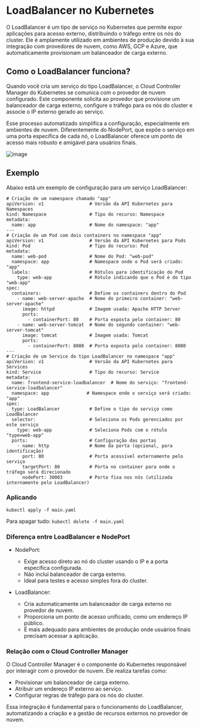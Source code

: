 # LoadBalancer no Kubernetes

O LoadBalancer é um tipo de serviço no Kubernetes que permite expor aplicações para acesso externo, distribuindo o tráfego entre os nós do cluster. Ele é amplamente utilizado em ambientes de produção devido à sua integração com provedores de nuvem, como AWS, GCP e Azure, que automaticamente provisionam um balanceador de carga externo.

## Como o LoadBalancer funciona?

Quando você cria um serviço do tipo LoadBalancer, o Cloud Controller Manager do Kubernetes se comunica com o provedor de nuvem configurado. Este componente solicita ao provedor que provisione um balanceador de carga externo, configure o tráfego para os nós do cluster e associe o IP externo gerado ao serviço.

Esse processo automatizado simplifica a configuração, especialmente em ambientes de nuvem. Diferentemente do NodePort, que expõe o serviço em uma porta específica de cada nó, o LoadBalancer oferece um ponto de acesso mais robusto e amigável para usuários finais.

![image](https://github.com/user-attachments/assets/412b07dd-a7a5-49ed-af69-eb9d52f5041a)


## Exemplo

Abaixo está um exemplo de configuração para um serviço LoadBalancer:
```
# Criação de um namespace chamado "app"
apiVersion: v1                 # Versão da API Kubernetes para Namespaces
kind: Namespace                # Tipo do recurso: Namespace
metadata:                      
  name: app                    # Nome do namespace: "app"
---
# Criação de um Pod com dois containers no namespace "app"
apiVersion: v1                 # Versão da API Kubernetes para Pods
kind: Pod                      # Tipo do recurso: Pod
metadata:
  name: web-pod                # Nome do Pod: "web-pod"
  namespace: app               # Namespace onde o Pod será criado: "app"
  labels:                      # Rótulos para identificação do Pod
    type: web-app              # Rótulo indicando que o Pod é do tipo "web-app"
spec: 
  containers:                  # Define os containers dentro do Pod
    - name: web-server-apache  # Nome do primeiro container: "web-server-apache"
      image: httpd             # Imagem usada: Apache HTTP Server
      ports:
        - containerPort: 80    # Porta exposta pelo container: 80
    - name: web-server-tomcat  # Nome do segundo container: "web-server-tomcat"
      image: tomcat            # Imagem usada: Tomcat
      ports:
        - containerPort: 8080  # Porta exposta pelo container: 8080
---
# Criação de um Service do tipo LoadBalancer no namespace "app"
apiVersion: v1                 # Versão da API Kubernetes para Services
kind: Service                  # Tipo do recurso: Service
metadata:
  name: frontend-service-loadbalancer  # Nome do serviço: "frontend-service-loadbalancer"
  namespace: app              # Namespace onde o serviço será criado: "app"
spec:
  type: LoadBalancer           # Define o tipo do serviço como LoadBalancer
  selector:                    # Seleciona os Pods gerenciados por este serviço
    type: web-app              # Seleciona Pods com o rótulo "type=web-app"
  ports:                       # Configuração das portas
    - name: http               # Nome da porta (opcional, para identificação)
      port: 80                 # Porta acessível externamente pelo serviço
      targetPort: 80           # Porta no container para onde o tráfego será direcionado
      nodePort: 30003          # Porta fixa nos nós (utilizada internamente pelo LoadBalancer)
```
### Aplicando

```
kubectl apply -f main.yaml
```
Para apagar tudo: ```kubectl delete -f main.yaml```

### Diferença entre LoadBalancer e NodePort
- NodePort:
	-	Exige acesso direto ao nó do cluster usando o IP e a porta específica configurada.
	-	Não inclui balanceador de carga externo.
	-	Ideal para testes e acesso simples fora do cluster.

-	LoadBalancer:
	-	Cria automaticamente um balanceador de carga externo no provedor de nuvem.
	-	Proporciona um ponto de acesso unificado, como um endereço IP público.
	-	É mais adequado para ambientes de produção onde usuários finais precisam acessar a aplicação.

### Relação com o Cloud Controller Manager

O Cloud Controller Manager é o componente do Kubernetes responsável por interagir com o provedor de nuvem. Ele realiza tarefas como:
-	Provisionar um balanceador de carga externo.
-	Atribuir um endereço IP externo ao serviço.
-	Configurar regras de tráfego para os nós do cluster.

Essa integração é fundamental para o funcionamento do LoadBalancer, automatizando a criação e a gestão de recursos externos no provedor de nuvem.
